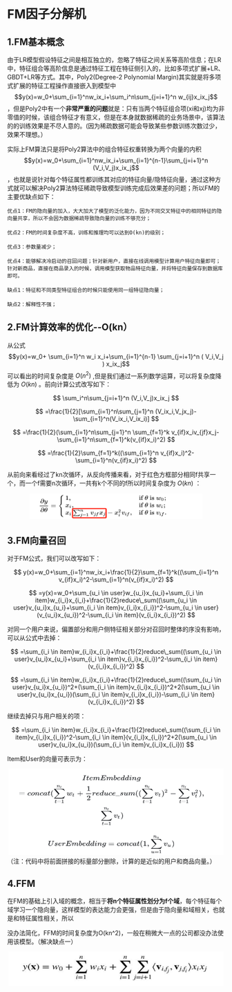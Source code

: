 # FM因子分解机

## 1.FM基本概念

由于LR模型假设特征之间是相互独立的，忽略了特征之间关系等高阶信息；在LR中，特征组合等高阶信息是通过特征工程在特征侧引入的，比如多项式扩展+LR、GBDT+LR等方式。其中，Poly2(Degree-2 Polynomial Margin)其实就是将多项式扩展的特征工程操作直接嵌入到模型中 
 $$y(x)=w_0+\sum_{i=1}^nw_ix_i+\sum_i^n\sum_{j=i+1}^n w_{ij}x_ix_j$$ ，但是Poly2中有一个**非常严重的问题**就是：只有当两个特征组合项(xi和xj)均为非零值的时候，该组合特征才有意义，但是在本身就数据稀疏的业务场景中，该算法的的训练效果是不尽人意的。(因为稀疏数据可能会导致某些参数训练次数过少，效果不理想。）	

实际上FM算法只是将Poly2算法中的组合特征权重转换为两个向量的内积 $$y(x)=w_0+\sum_{i=1}^nw_ix_i+\sum_{i=1}^{n-1}\sum_{j=i+1}^n (V_i,V_j)x_ix_j$$ ，也就是说针对每个特征属性都训练其对应的特征向量/隐特征向量，通过这种方式就可以解决Poly2算法特征稀疏导致模型训练完成后效果差的问题；所以FM的主要优缺点如下：

	优点1：FM的隐向量的加入，大大加大了模型的泛化能力，因为不同交叉特征中的相同特征的隐向量共享，所以不会因为数据稀疏导致隐向量的训练不够充分；

	优点2：FM的时间复杂度不高，训练和推理均可以达到O(kn)的级别；

	优点3：参数量减少；

	优点4：能够解决冷启动的召回问题；针对新用户，直接在线调用模型计算用户特征向量即可；针对新商品，直接在商品录入的时候，调用模型获取物品特征向量，并将特征向量保存到数据库即可。

	缺点1：特征和不同类型特征组合的时候只能使用同一组特征隐向量；

	缺点2：解释性不强；

## 2.FM计算效率的优化--O(kn）

从公式 
$$y(x)=w_0+ \sum_{i=1}^n w_i x_i+\sum_{i=1}^{n-1} \sum_{j=i+1}^n ( V_i,V_j ) x_ix_j$$ 
可以看出的时间复杂度是
$O(n^2)$
,但是我们通过一系列数学运算，可以将复杂度降低为
$O(kn)$
。前向计算公式改写如下：

$$
\sum_i^n\sum_{j=i+1}^n (V_i,V_j)x_ix_j
$$

$$
=\frac{1}{2}[\sum_{i=1}^n\sum_{j=1}^n (V_ix_i,V_jx_j)-\sum_{i=1}^n(V_ix_i,V_ix_i)]
$$

$$
=\frac{1}{2}(\sum_{i=1}^n\sum_{j=1}^n \sum_{f=1}^k v_{if}x_iv_{jf}x_j-\sum_{i=1}^n\sum_{f=1}^k(v_{if}x_i)^2)
$$

$$
=\frac{1}{2}\sum_{f=1}^k((\sum_{i=1}^n v_{if}x_i)^2-\sum_{i=1}^n(v_{if}x_i)^2)
$$

从前向来看经过了kn次循环，从反向传播来看，对于红色方框部分相同f共享一个，而一个f需要n次循环，一共有k个不同的f所以时间复杂度为 $O(kn)$ ：

<div align="center">    
<img src="assets/image-20240110184029-dx37uwd.png" alt="图片描述" width="400" height="60">
</div>

## 3.FM向量召回

对于FM公式，我们可以改写如下：

$$
y(x)=w_0+\sum_{i=1}^nw_ix_i+\frac{1}{2}\sum_{f=1}^k((\sum_{i=1}^n v_{if}x_i)^2-\sum_{i=1}^n(v_{if}x_i)^2)
$$

$$
=y(x)=w_0+\sum_{u_i \in user}w_{u_i}x_{u_i}+\sum_{i_i \in item}w_{i_i}x_{i_i}+\frac{1}{2}reduce\_sum((\sum_{u_i \in user}v_{u_i}x_{u_i}+\sum_{i_i \in item}v_{i_i}x_{i_i})^2-\sum_{u_i \in user}(v_{u_i}x_{u_i})^2-\sum_{i_i \in item}(v_{i_i}x_{i_i})^2)
$$

对同一个用户来说，偏置部分和用户侧特征相关部分对召回时整体的序没有影响，可以从公式中去掉：

$$
=\sum_{i_i \in item}w_{i_i}x_{i_i}+\frac{1}{2}reduce\_sum((\sum_{u_i \in user}v_{u_i}x_{u_i}+\sum_{i_i \in item}v_{i_i}x_{i_i})^2-\sum_{i_i \in item}(v_{i_i}x_{i_i})^2)
$$

$$
=\sum_{i_i \in item}w_{i_i}x_{i_i}+\frac{1}{2}reduce\_sum((\sum_{u_i \in user}v_{u_i}x_{u_i})^2+(\sum_{i_i \in item}v_{i_i}x_{i_i})^2+2(\sum_{u_i \in user}v_{u_i}x_{u_i})(\sum_{i_i \in item}v_{i_i}x_{i_i})-\sum_{i_i \in item}(v_{i_i}x_{i_i})^2)
$$

继续去掉只与用户相关的项：

$$
=\sum_{i_i \in item}w_{i_i}x_{i_i}+\frac{1}{2}reduce\_sum((\sum_{i_i \in item}v_{i_i}x_{i_i})^2-\sum_{i_i \in item}(v_{i_i}x_{i_i})^2+2(\sum_{u_i \in user}v_{u_i}x_{u_i})(\sum_{i_i \in item}v_{i_i}x_{i_i}))
$$

Item和User的向量可表示为：
<div align="center">    
<img src="assets/image-20240110193335-ffcjli5.png" alt="图片描述" width="500" height="200">
</div>
	（注：代码中将前面拼接的标量部分删除，计算的是近似的用户和商品向量。）

## 4.FFM

在FM的基础上引入域的概念，相当于**将n个特征属性划分为f个域**，每个特征每个域学习一个隐向量，这样模型的表达能力会更强，但是由于隐向量和域相关，也就是和特征属性相关，所以

没办法简化，FFM的时间复杂度为O(kn^2)，一般在稍微大一点的公司都没办法使用该模型。（解决缺点一）
<div align="center">    
<img src="assets/image-20240110193835-dairi3k.png" alt="图片描述" width="500" height="80">
</div>
